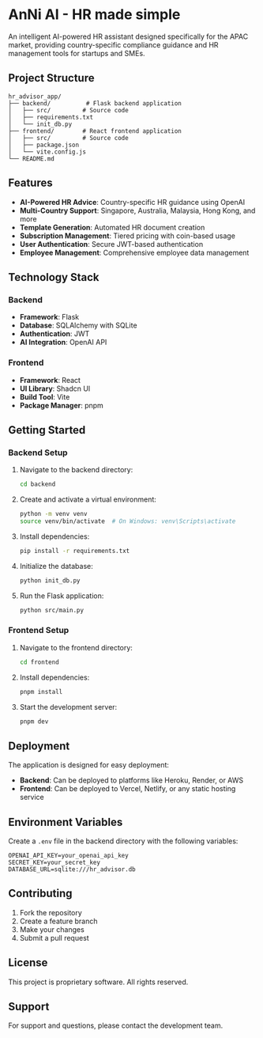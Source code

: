 # AnNi AI - HR made simple

An intelligent AI-powered HR assistant designed specifically for the APAC market, providing country-specific compliance guidance and HR management tools for startups and SMEs.

## Project Structure

```
hr_advisor_app/
├── backend/          # Flask backend application
│   ├── src/         # Source code
│   ├── requirements.txt
│   └── init_db.py
├── frontend/        # React frontend application
│   ├── src/         # Source code
│   ├── package.json
│   └── vite.config.js
└── README.md
```

## Features

- **AI-Powered HR Advice**: Country-specific HR guidance using OpenAI
- **Multi-Country Support**: Singapore, Australia, Malaysia, Hong Kong, and more
- **Template Generation**: Automated HR document creation
- **Subscription Management**: Tiered pricing with coin-based usage
- **User Authentication**: Secure JWT-based authentication
- **Employee Management**: Comprehensive employee data management

## Technology Stack

### Backend
- **Framework**: Flask
- **Database**: SQLAlchemy with SQLite
- **Authentication**: JWT
- **AI Integration**: OpenAI API

### Frontend
- **Framework**: React
- **UI Library**: Shadcn UI
- **Build Tool**: Vite
- **Package Manager**: pnpm

## Getting Started

### Backend Setup

1. Navigate to the backend directory:
   ```bash
   cd backend
   ```

2. Create and activate a virtual environment:
   ```bash
   python -m venv venv
   source venv/bin/activate  # On Windows: venv\Scripts\activate
   ```

3. Install dependencies:
   ```bash
   pip install -r requirements.txt
   ```

4. Initialize the database:
   ```bash
   python init_db.py
   ```

5. Run the Flask application:
   ```bash
   python src/main.py
   ```

### Frontend Setup

1. Navigate to the frontend directory:
   ```bash
   cd frontend
   ```

2. Install dependencies:
   ```bash
   pnpm install
   ```

3. Start the development server:
   ```bash
   pnpm dev
   ```

## Deployment

The application is designed for easy deployment:

- **Backend**: Can be deployed to platforms like Heroku, Render, or AWS
- **Frontend**: Can be deployed to Vercel, Netlify, or any static hosting service

## Environment Variables

Create a `.env` file in the backend directory with the following variables:

```
OPENAI_API_KEY=your_openai_api_key
SECRET_KEY=your_secret_key
DATABASE_URL=sqlite:///hr_advisor.db
```

## Contributing

1. Fork the repository
2. Create a feature branch
3. Make your changes
4. Submit a pull request

## License   

This project is proprietary software. All rights reserved.

## Support

For support and questions, please contact the development team.

